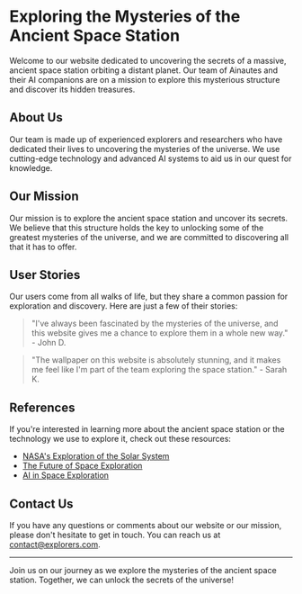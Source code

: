 <!--font:Montserrat-->

# Exploring the Mysteries of the Ancient Space Station

Welcome to our website dedicated to uncovering the secrets of a massive, ancient space station orbiting a distant planet. Our team of Ainautes and their AI companions are on a mission to explore this mysterious structure and discover its hidden treasures.

## About Us

Our team is made up of experienced explorers and researchers who have dedicated their lives to uncovering the mysteries of the universe. We use cutting-edge technology and advanced AI systems to aid us in our quest for knowledge.

## Our Mission

Our mission is to explore the ancient space station and uncover its secrets. We believe that this structure holds the key to unlocking some of the greatest mysteries of the universe, and we are committed to discovering all that it has to offer.

## User Stories

Our users come from all walks of life, but they share a common passion for exploration and discovery. Here are just a few of their stories:

> "I've always been fascinated by the mysteries of the universe, and this website gives me a chance to explore them in a whole new way." - John D.

> "The wallpaper on this website is absolutely stunning, and it makes me feel like I'm part of the team exploring the space station." - Sarah K.

## References

If you're interested in learning more about the ancient space station or the technology we use to explore it, check out these resources:

- [NASA's Exploration of the Solar System](#)
- [The Future of Space Exploration](#)
- [AI in Space Exploration](#)

## Contact Us

If you have any questions or comments about our website or our mission, please don't hesitate to get in touch. You can reach us at [contact@explorers.com](mailto:contact@explorers.com).

---

Join us on our journey as we explore the mysteries of the ancient space station. Together, we can unlock the secrets of the universe!

<!--

Write me content for website with wallpaper which alt text is:

"A team of Ainautes and their AI companions exploring a massive, ancient space station orbiting a distant planet."

The name/title of the page should not be 1:1 copy of the alt text but rather a real content of the website which is using this wallpaper.

- Use markdown format 
- Start with heading
- Heading should be short and concise
- The content should look like a real website 
- The website should not be about the wallpaper, wallpaper is just a related background
- Heading should be contain work "wallpaper" or "background"
- Include real sections like references, contact, user stories, etc. use things relevant to the page purpose.
- Feel free to use structure like headings, bullets, numbering, blockquotes, paragraphs, horizontal lines, etc.
- You can use formatting like bold or _italic_
- You can include UTF-8 emojis
- Links should be only #hash anchors (and you can refer to the document itself)
- Do not include images


---


# Exploring the Mysteries of the Ancient Space Station

Welcome to our website dedicated to uncovering the secrets of a massive, ancient space station orbiting a distant planet. Our team of Ainautes and their AI companions are on a mission to explore this mysterious structure and discover its hidden treasures.

## About Us

Our team is made up of experienced explorers and researchers who have dedicated their lives to uncovering the mysteries of the universe. We use cutting-edge technology and advanced AI systems to aid us in our quest for knowledge.

## Our Mission

Our mission is to explore the ancient space station and uncover its secrets. We believe that this structure holds the key to unlocking some of the greatest mysteries of the universe, and we are committed to discovering all that it has to offer.

## User Stories

Our users come from all walks of life, but they share a common passion for exploration and discovery. Here are just a few of their stories:

> "I've always been fascinated by the mysteries of the universe, and this website gives me a chance to explore them in a whole new way." - John D.

> "The wallpaper on this website is absolutely stunning, and it makes me feel like I'm part of the team exploring the space station." - Sarah K.

## References

If you're interested in learning more about the ancient space station or the technology we use to explore it, check out these resources:

- [NASA's Exploration of the Solar System](#)
- [The Future of Space Exploration](#)
- [AI in Space Exploration](#)

## Contact Us

If you have any questions or comments about our website or our mission, please don't hesitate to get in touch. You can reach us at [contact@explorers.com](mailto:contact@explorers.com).

---

Join us on our journey as we explore the mysteries of the ancient space station. Together, we can unlock the secrets of the universe!


---


Write me a Google font which is best fitting for the website.

Pick from the list:
- Lobster
- Cinzel Decorative
- Roboto
- Cormorant Garamond
- Montserrat
- Creepster
- IBM Plex Sans
- Alegreya
- Poppins
- Futura
- Orbitron
- Dancing Script
- Barlow Condensed
- Inter
- Cabin
- Lato
- Playfair Display
- Raleway
- Open Sans
- Great Vibes
- Cinzel
- Exo 2


Write just the font name nothing else.


---


Montserrat

-->

